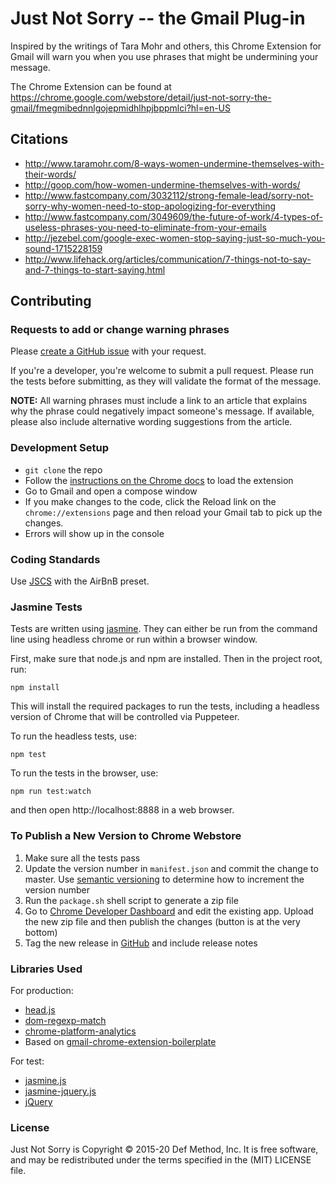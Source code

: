 # Just Not Sorry -- the Gmail Plug-in
Inspired by the writings of Tara Mohr and others, this Chrome Extension for Gmail will warn you when you use phrases that might be undermining your message.

The Chrome Extension can be found at https://chrome.google.com/webstore/detail/just-not-sorry-the-gmail/fmegmibednnlgojepmidhlhpjbppmlci?hl=en-US

## Citations
  * http://www.taramohr.com/8-ways-women-undermine-themselves-with-their-words/
  * http://goop.com/how-women-undermine-themselves-with-words/
  * http://www.fastcompany.com/3032112/strong-female-lead/sorry-not-sorry-why-women-need-to-stop-apologizing-for-everything
  * http://www.fastcompany.com/3049609/the-future-of-work/4-types-of-useless-phrases-you-need-to-eliminate-from-your-emails
  * http://jezebel.com/google-exec-women-stop-saying-just-so-much-you-sound-1715228159
  * http://www.lifehack.org/articles/communication/7-things-not-to-say-and-7-things-to-start-saying.html

## Contributing

### Requests to add or change warning phrases
Please [create a GitHub issue](https://github.com/defmethodinc/just-not-sorry/issues/new) with your request.

If you're a developer, you're welcome to submit a pull request.  Please run the tests before submitting, as they will validate the format of the message.

**NOTE:** All warning phrases must include a link to an article that explains why the phrase could negatively impact someone's message.  If available, please also include alternative wording suggestions from the article.

### Development Setup
  * `git clone` the repo
  * Follow the [instructions on the Chrome docs](https://developer.chrome.com/extensions/getstarted#unpacked) to load the extension
  * Go to Gmail and open a compose window
  * If you make changes to the code, click the Reload link on the `chrome://extensions` page and then reload your Gmail tab to pick up the changes.
  * Errors will show up in the console

### Coding Standards
Use [JSCS](http://jscs.info/) with the AirBnB preset.

### Jasmine Tests
Tests are written using [jasmine](https://jasmine.github.io/). They can either be run from the command line using headless chrome or run within a browser window.

First, make sure that node.js and npm are installed.  Then in the project root, run:

```
npm install
```

This will install the required packages to run the tests, including a headless version of Chrome that will be controlled via Puppeteer.

To run the headless tests, use:

```
npm test
```

To run the tests in the browser, use:

```
npm run test:watch
```

and then open http://localhost:8888 in a web browser.

### To Publish a New Version to Chrome Webstore
  1. Make sure all the tests pass
  1. Update the version number in `manifest.json` and commit the change to master.
     Use [semantic versioning](http://semver.org/) to determine how to increment the version number
  1. Run the `package.sh` shell script to generate a zip file
  1. Go to [Chrome Developer Dashboard](https://chrome.google.com/webstore/developer/dashboard) and edit the existing app. Upload the new zip file and then publish the changes (button is at the very bottom)
  1. Tag the new release in [GitHub](https://github.com/defmethodinc/just-not-sorry/releases) and include release notes

### Libraries Used
For production:
  * [head.js](http://headjs.com/)
  * [dom-regexp-match](https://github.com/webmodules/dom-regexp-match)
  * [chrome-platform-analytics](https://github.com/GoogleChrome/chrome-platform-analytics)
  * Based on [gmail-chrome-extension-boilerplate](https://github.com/KartikTalwar/gmail-chrome-extension-boilerplate)

For test:
  * [jasmine.js](http://jasmine.github.io/)
  * [jasmine-jquery.js](https://github.com/velesin/jasmine-jquery)
  * [jQuery](https://jquery.com/)

### License

Just Not Sorry is Copyright © 2015-20 Def Method, Inc. It is free software, and may be redistributed under the terms specified in the (MIT) LICENSE file.
